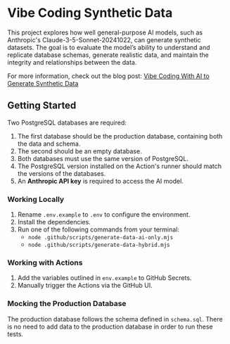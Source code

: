 # Vibe Coding Synthetic Data

This project explores how well general-purpose AI models, such as Anthropic's Claude-3-5-Sonnet-20241022, can generate synthetic datasets. The goal is to evaluate the model’s ability to understand and replicate database schemas, generate realistic data, and maintain the integrity and relationships between the data.

For more information, check out the blog post: [Vibe Coding With AI to Generate Synthetic Data](https://neon.tech/blog)

## Getting Started

Two PostgreSQL databases are required:

1. The first database should be the production database, containing both the data and schema.
2. The second should be an empty database.
3. Both databases must use the same version of PostgreSQL.
4. The PostgreSQL version installed on the Action's runner should match the versions of the databases.
5. An **Anthropic API key** is required to access the AI model.

### Working Locally

1. Rename `.env.example` to `.env` to configure the environment.
2. Install the dependencies.
3. Run one of the following commands from your terminal:
   - `node .github/scripts/generate-data-ai-only.mjs`
   - `node .github/scripts/generate-data-hybrid.mjs`

### Working with Actions

1. Add the variables outlined in `env.example` to GitHub Secrets.
2. Manually trigger the Actions via the GitHub UI.

### Mocking the Production Database

The production database follows the schema defined in `schema.sql`. There is no need to add data to the production database in order to run these tests.
